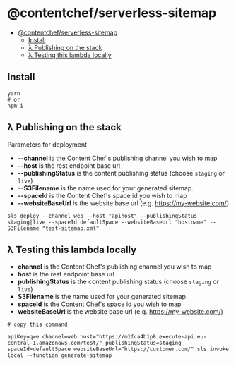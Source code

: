 @contentchef/serverless-sitemap
===============================

- [@contentchef/serverless-sitemap](#contentchefserverless-sitemap)
  - [Install](#install)
  - [λ Publishing on the stack](#%CE%BB-publishing-on-the-stack)
  - [λ Testing this lambda locally](#%CE%BB-testing-this-lambda-locally)

## Install

```shell
yarn
# or
npm i
```

## λ Publishing on the stack

Parameters for deployment

* **--channel** is the Content Chef's publishing channel you wish to map
* **--host** is the rest endpoint base url
* **--publishingStatus** is the content publishing status (choose `staging` or `live`)
* **--S3Filename** is the name used for your generated sitemap.
* **--spaceId** is the Content Chef's space id you wish to map
* **--websiteBaseUrl** is the website base url (e.g. https://my-website.com/)

```shell
sls deploy --channel web --host "apihost" --publishingStatus staging|live --spaceId defaultSpace --websiteBaseUrl "hostname" --S3Filename "test-sitemap.xml"
```

## λ Testing this lambda locally

* **channel** is the Content Chef's publishing channel you wish to map
* **host** is the rest endpoint base url
* **publishingStatus** is the content publishing status (choose `staging` or `live`)
* **S3Filename** is the name used for your generated sitemap.
* **spaceId** is the Content Chef's space id you wish to map
* **websiteBaseUrl** is the website base url (e.g. https://my-website.com/)

```shell
# copy this command

apiKey=qwe channel=web host="https://m1fca4b1p8.execute-api.eu-central-1.amazonaws.com/test/" publishingStatus=staging spaceId=defaultSpace websiteBaseUrl="https://customer.com/" sls invoke local --function generate-sitemap
```
